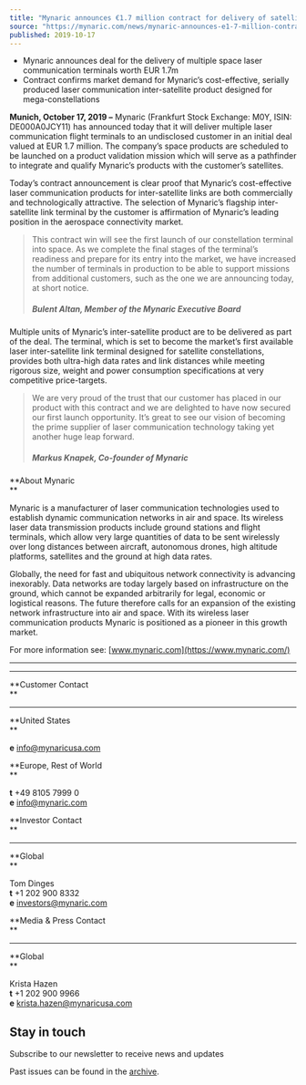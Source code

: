 ```yaml
---
title: "Mynaric announces €1.7 million contract for delivery of satellite constellation laser communication terminals"
source: "https://mynaric.com/news/mynaric-announces-e1-7-million-contract-for-delivery-of-satellite-constellation-laser-communication-terminals/"
published: 2019-10-17
---
```

- Mynaric announces deal for the delivery of multiple space laser communication terminals worth EUR 1.7m
- Contract confirms market demand for Mynaric’s cost-effective, serially produced laser communication inter-satellite product designed for mega-constellations

**Munich, October 17, 2019 –** Mynaric (Frankfurt Stock Exchange: M0Y, ISIN: DE000A0JCY11) has announced today that it will deliver multiple laser communication flight terminals to an undisclosed customer in an initial deal valued at EUR 1.7 million. The company’s space products are scheduled to be launched on a product validation mission which will serve as a pathfinder to integrate and qualify Mynaric’s products with the customer’s satellites.

Today’s contract announcement is clear proof that Mynaric’s cost-effective laser communication products for inter-satellite links are both commercially and technologically attractive. The selection of Mynaric’s flagship inter-satellite link terminal by the customer is affirmation of Mynaric’s leading position in the aerospace connectivity market.

> This contract win will see the first launch of our constellation terminal into space. As we complete the final stages of the terminal’s readiness and prepare for its entry into the market, we have increased the number of terminals in production to be able to support missions from additional customers, such as the one we are announcing today, at short notice.
> 
> ##### Bulent Altan, Member of the Mynaric Executive Board

Multiple units of Mynaric’s inter-satellite product are to be delivered as part of the deal. The terminal, which is set to become the market’s first available laser inter-satellite link terminal designed for satellite constellations, provides both ultra-high data rates and link distances while meeting rigorous size, weight and power consumption specifications at very competitive price-targets.

> We are very proud of the trust that our customer has placed in our product with this contract and we are delighted to have now secured our first launch opportunity. It’s great to see our vision of becoming the prime supplier of laser communication technology taking yet another huge leap forward.
> 
> ##### Markus Knapek, Co-founder of Mynaric

**About Mynaric  
**

Mynaric is a manufacturer of laser communication technologies used to establish dynamic communication networks in air and space. Its wireless laser data transmission products include ground stations and flight terminals, which allow very large quantities of data to be sent wirelessly over long distances between aircraft, autonomous drones, high altitude platforms, satellites and the ground at high data rates.

Globally, the need for fast and ubiquitous network connectivity is advancing inexorably. Data networks are today largely based on infrastructure on the ground, which cannot be expanded arbitrarily for legal, economic or logistical reasons. The future therefore calls for an expansion of the existing network infrastructure into air and space. With its wireless laser communication products Mynaric is positioned as a pioneer in this growth market.

For more information see: [www.mynaric.com](https://www.mynaric.com/)

---

---

**Customer Contact  
**

---

**United States  
**

**e** [info@mynaricusa.com](https://mynaric.com/news/mynaric-announces-e1-7-million-contract-for-delivery-of-satellite-constellation-laser-communication-terminals/)

**Europe, Rest of World  
**

**t** +49 8105 7999 0  
**e** [info@mynaric.com](https://mynaric.com/news/mynaric-announces-e1-7-million-contract-for-delivery-of-satellite-constellation-laser-communication-terminals/)

**Investor Contact  
**

---

**Global  
**

Tom Dinges  
**t** +1 202 900 8332  
**e** [investors@mynaric.com](https://mynaric.com/news/mynaric-announces-e1-7-million-contract-for-delivery-of-satellite-constellation-laser-communication-terminals/)

**Media & Press Contact  
**

---

**Global  
**

Krista Hazen  
**t** +1 202 900 9966  
**e** [krista.hazen@mynaricusa.com](https://mynaric.com/news/mynaric-announces-e1-7-million-contract-for-delivery-of-satellite-constellation-laser-communication-terminals/)

## Stay in touch

Subscribe to our newsletter to receive news and updates

Past issues can be found in the [archive](https://us17.campaign-archive.com/home/?u=7b919ac48d490499a79acff9f&id=aaebe0d6df).